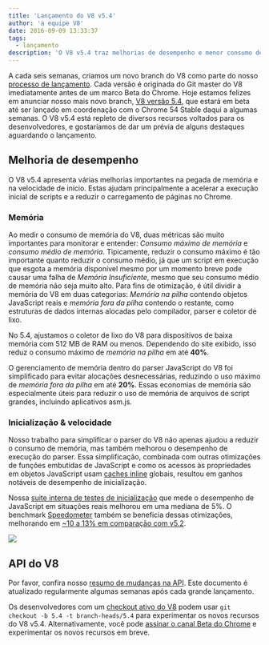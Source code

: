 ```yaml
---
title: 'Lançamento do V8 v5.4'
author: 'a equipe V8'
date: 2016-09-09 13:33:37
tags:
  - lançamento
description: 'O V8 v5.4 traz melhorias de desempenho e menor consumo de memória.'
---
```

A cada seis semanas, criamos um novo branch do V8 como parte do nosso [processo de lançamento](/docs/release-process). Cada versão é originada do Git master do V8 imediatamente antes de um marco Beta do Chrome. Hoje estamos felizes em anunciar nosso mais novo branch, [V8 versão 5.4](https://chromium.googlesource.com/v8/v8.git/+log/branch-heads/5.4), que estará em beta até ser lançado em coordenação com o Chrome 54 Stable daqui a algumas semanas. O V8 v5.4 está repleto de diversos recursos voltados para os desenvolvedores, e gostaríamos de dar um prévia de alguns destaques aguardando o lançamento.

<!--truncate-->
## Melhoria de desempenho

O V8 v5.4 apresenta várias melhorias importantes na pegada de memória e na velocidade de início. Estas ajudam principalmente a acelerar a execução inicial de scripts e a reduzir o carregamento de páginas no Chrome.

### Memória

Ao medir o consumo de memória do V8, duas métricas são muito importantes para monitorar e entender: _Consumo máximo de memória_ e _consumo médio de memória_. Tipicamente, reduzir o consumo máximo é tão importante quanto reduzir o consumo médio, já que um script em execução que esgota a memória disponível mesmo por um momento breve pode causar uma falha de _Memória Insuficiente_, mesmo que seu consumo médio de memória não seja muito alto. Para fins de otimização, é útil dividir a memória do V8 em duas categorias: _Memória na pilha_ contendo objetos JavaScript reais e _memória fora da pilha_ contendo o restante, como estruturas de dados internas alocadas pelo compilador, parser e coletor de lixo.

No 5.4, ajustamos o coletor de lixo do V8 para dispositivos de baixa memória com 512 MB de RAM ou menos. Dependendo do site exibido, isso reduz o consumo máximo de _memória na pilha_ em até **40%**.

O gerenciamento de memória dentro do parser JavaScript do V8 foi simplificado para evitar alocações desnecessárias, reduzindo o uso máximo de _memória fora da pilha_ em até **20%**. Essas economias de memória são especialmente úteis para reduzir o uso de memória de arquivos de script grandes, incluindo aplicativos asm.js.

### Inicialização & velocidade

Nosso trabalho para simplificar o parser do V8 não apenas ajudou a reduzir o consumo de memória, mas também melhorou o desempenho de execução do parser. Essa simplificação, combinada com outras otimizações de funções embutidas de JavaScript e como os acessos às propriedades em objetos JavaScript usam [caches inline](https://en.wikipedia.org/wiki/Inline_caching) globais, resultou em ganhos notáveis de desempenho de inicialização.

Nossa [suite interna de testes de inicialização](https://www.youtube.com/watch?v=xCx4uC7mn6Y) que mede o desempenho de JavaScript em situações reais melhorou em uma mediana de 5%. O benchmark [Speedometer](http://browserbench.org/Speedometer/) também se beneficia dessas otimizações, melhorando em [~10 a 13% em comparação com v5.2](https://chromeperf.appspot.com/report?sid=f5414b72e864ffaa4fd4291fa74bf3fd7708118ba534187d36113d8af5772c86&start_rev=393766&end_rev=416239).

![](/_img/v8-release-54/speedometer.png)

## API do V8

Por favor, confira nosso [resumo de mudanças na API](https://docs.google.com/document/d/1g8JFi8T_oAE_7uAri7Njtig7fKaPDfotU6huOa1alds/edit). Este documento é atualizado regularmente algumas semanas após cada grande lançamento.

Os desenvolvedores com um [checkout ativo do V8](/docs/source-code#using-git) podem usar `git checkout -b 5.4 -t branch-heads/5.4` para experimentar os novos recursos do V8 v5.4. Alternativamente, você pode [assinar o canal Beta do Chrome](https://www.google.com/chrome/browser/beta.html) e experimentar os novos recursos em breve.
